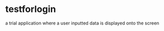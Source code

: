 testforlogin
============

a trial application where a user inputted data is displayed onto the screen
